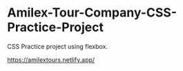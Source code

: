 # Amilex-Tour-Company-CSS-Practice-Project

CSS Practice project using flexbox.

https://amilextours.netlify.app/
